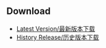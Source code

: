 ## Download

- [Latest Version/最新版本下载][latest_version]
- [History Release/历史版本下载][history release]


[latest_version]: https://github.com/android-hacker/VirtualXposed/releases/latest
[history release]: https://github.com/android-hacker/VirtualXposed/releases